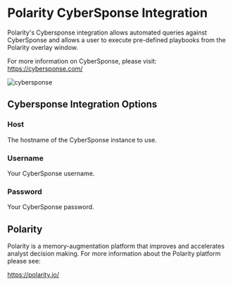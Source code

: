 # Polarity CyberSponse Integration

Polarity's Cybersponse integration allows automated queries against CyberSponse and allows a user to execute pre-defined playbooks from the Polarity overlay window.


For more information on CyberSponse, please visit: https://cybersponse.com/

![cybersponse](https://user-images.githubusercontent.com/22529325/54567998-13fc1180-49ac-11e9-9ff2-86507916a9fe.gif)

## Cybersponse Integration Options

### Host

The hostname of the CyberSponse instance to use.

### Username

Your CyberSponse username.

### Password

Your CyberSponse password.

## Polarity

Polarity is a memory-augmentation platform that improves and accelerates analyst decision making.  For more information about the Polarity platform please see:

https://polarity.io/
